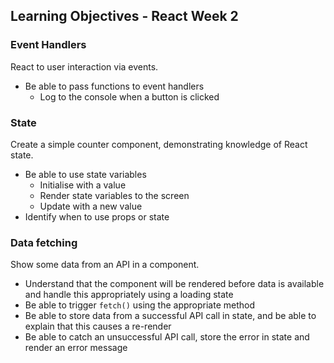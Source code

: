 ## Learning Objectives - React Week 2

### Event Handlers

React to user interaction via events.

- Be able to pass functions to event handlers
  - Log to the console when a button is clicked

### State

Create a simple counter component, demonstrating knowledge of React state.

- Be able to use state variables
  - Initialise with a value
  - Render state variables to the screen
  - Update with a new value
- Identify when to use props or state

### Data fetching

Show some data from an API in a component.

- Understand that the component will be rendered before data is available and handle this appropriately using a loading state
- Be able to trigger `fetch()` using the appropriate method
- Be able to store data from a successful API call in state, and be able to explain that this causes a re-render
- Be able to catch an unsuccessful API call, store the error in state and render an error message

